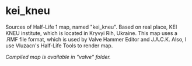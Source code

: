 # kei_kneu
Sources of Half-Life 1 map, named "kei_kneu". Based on real place, KEI KNEU institute, which is located in Kryvyi Rih, Ukraine. 
This map uses a .RMF file format, which is used by Valve Hammer Editor and J.A.C.K. Also, I use Vluzacn's Half-Life Tools to render map.

*Compiled map is available in "valve" folder.*
